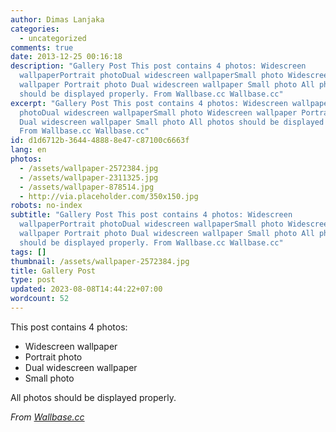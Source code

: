 ```yaml
---
author: Dimas Lanjaka
categories:
  - uncategorized
comments: true
date: 2013-12-25 00:16:18
description: "Gallery Post This post contains 4 photos: Widescreen
  wallpaperPortrait photoDual widescreen wallpaperSmall photo Widescreen
  wallpaper Portrait photo Dual widescreen wallpaper Small photo All photos
  should be displayed properly. From Wallbase.cc Wallbase.cc"
excerpt: "Gallery Post This post contains 4 photos: Widescreen wallpaperPortrait
  photoDual widescreen wallpaperSmall photo Widescreen wallpaper Portrait photo
  Dual widescreen wallpaper Small photo All photos should be displayed properly.
  From Wallbase.cc Wallbase.cc"
id: d1d6712b-3644-4888-8e47-c87100c6663f
lang: en
photos:
  - /assets/wallpaper-2572384.jpg
  - /assets/wallpaper-2311325.jpg
  - /assets/wallpaper-878514.jpg
  - http://via.placeholder.com/350x150.jpg
robots: no-index
subtitle: "Gallery Post This post contains 4 photos: Widescreen
  wallpaperPortrait photoDual widescreen wallpaperSmall photo Widescreen
  wallpaper Portrait photo Dual widescreen wallpaper Small photo All photos
  should be displayed properly. From Wallbase.cc Wallbase.cc"
tags: []
thumbnail: /assets/wallpaper-2572384.jpg
title: Gallery Post
type: post
updated: 2023-08-08T14:44:22+07:00
wordcount: 52
---
```


This post contains 4 photos:

- Widescreen wallpaper
- Portrait photo
- Dual widescreen wallpaper
- Small photo

All photos should be displayed properly.

*From [Wallbase.cc](http://wallbase.cc)*